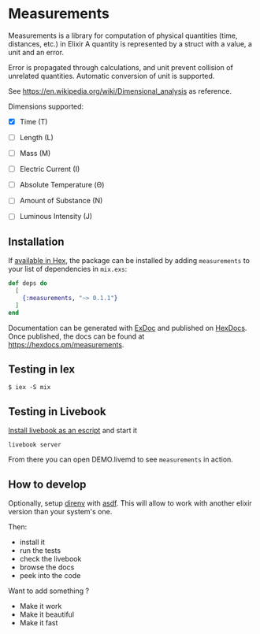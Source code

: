 # Measurements

Measurements is a library for computation of physical quantities (time, distances, etc.) in Elixir
A quantity is represented by a struct with a value, a unit and an error.

Error is propagated through calculations, and unit prevent collision of unrelated quantities.
Automatic conversion of unit is supported.

See https://en.wikipedia.org/wiki/Dimensional_analysis as reference.

Dimensions supported:
- [X] Time (T)
- [ ] Length (L)
- [ ] Mass (M)
- [ ] Electric Current (I)
- [ ] Absolute Temperature (Θ)
- [ ] Amount of Substance (N)
- [ ] Luminous Intensity (J)


## Installation

If [available in Hex](https://hex.pm/docs/publish), the package can be installed
by adding `measurements` to your list of dependencies in `mix.exs`:

```elixir
def deps do
  [
    {:measurements, "~> 0.1.1"}
  ]
end
```

Documentation can be generated with [ExDoc](https://github.com/elixir-lang/ex_doc)
and published on [HexDocs](https://hexdocs.pm). Once published, the docs can
be found at <https://hexdocs.pm/measurements>.


## Testing in Iex

```
$ iex -S mix
```

## Testing in Livebook

[Install livebook as an escript](https://github.com/livebook-dev/livebook#escript) and start it

```
livebook server
```

From there you can open DEMO.livemd to see `measurements` in action.

## How to develop

Optionally, setup [direnv](https://direnv.net/) with [asdf](https://github.com/asdf-vm/asdf). 
This will allow to work with another elixir version than your system's one.

Then:
- install it
- run the tests
- check the livebook
- browse the docs
- peek into the code

Want to add something ?
  - Make it work
  - Make it beautiful
  - Make it fast